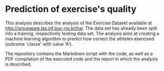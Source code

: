 # Prediction of exercise's quality

This analysis describes the analysis of the Exercise Dataset available at  http://groupware.les.inf.puc-rio.br/har. The data set has already been split into a training, respectively testing data set. The analysis aims at creating a machine learning algorithm to predict how correct the athletes exercised (outcome 'classe' with value 'A').

The repository contains the Markdown script with the code, as well as a PDF compilation of the executed code and the report in which the analysis is described.
